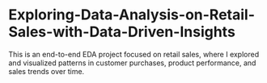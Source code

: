 # Exploring-Data-Analysis-on-Retail-Sales-with-Data-Driven-Insights
This is an end-to-end EDA project focused on retail sales, where I explored and visualized patterns in customer purchases, product performance, and sales trends over time.
